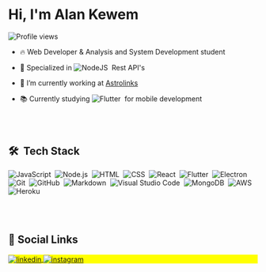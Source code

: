 <h1 align="left">Hi, I'm Alan Kewem</h1>
<p align="left"> <img src="https://komarev.com/ghpvc/?username=kewem&color=green" alt="Profile views" /> </p>

- 🔥 Web Developer & Analysis and System Development student

- 🤖 Specialized in ![NodeJS](https://img.shields.io/badge/-NodeJS-05122A?style=flat&logo=node.js)&nbsp; Rest API's

- 🔭 I’m currently working at [Astrolinks](https://www.astrolinks.com.br/)

- 📚 Currently studying ![Flutter](https://img.shields.io/badge/-Flutter-05122A?style=flat&logo=flutter)&nbsp; for mobile development

<br><br>

## 🛠 &nbsp;Tech Stack

![JavaScript](https://img.shields.io/badge/-JavaScript-05122A?style=for-the-badge&logo=javascript)&nbsp;
![Node.js](https://img.shields.io/badge/-Node.js-05122A?style=for-the-badge&logo=node.js)&nbsp;
![HTML](https://img.shields.io/badge/-HTML-05122A?style=for-the-badge&logo=HTML5)&nbsp;
![CSS](https://img.shields.io/badge/-CSS-05122A?style=for-the-badge&logo=CSS3&logoColor=1572B6)&nbsp;
![React](https://img.shields.io/badge/-React-05122A?style=for-the-badge&logo=react)&nbsp;
![Flutter](https://img.shields.io/badge/-Flutter-05122A?style=for-the-badge&logo=flutter)&nbsp;
![Electron](https://img.shields.io/badge/-ElectronJS-05122A?style=for-the-badge&logo=electron)&nbsp;
<br>
![Git](https://img.shields.io/badge/-Git-05122A?style=for-the-badge&logo=git)&nbsp;
![GitHub](https://img.shields.io/badge/-GitHub-05122A?style=for-the-badge&logo=github)&nbsp;
![Markdown](https://img.shields.io/badge/-Markdown-05122A?style=for-the-badge&logo=markdown)&nbsp;
![Visual Studio Code](https://img.shields.io/badge/-Visual%20Studio%20Code-05122A?style=for-the-badge&logo=visual-studio-code&logoColor=007ACC)&nbsp;
![MongoDB](https://img.shields.io/badge/-MongoDB-05122A?style=for-the-badge&logo=mongodb)&nbsp;
![AWS](https://img.shields.io/badge/-AWS-05122A?style=for-the-badge&logo=amazon-aws)&nbsp;
![Heroku](https://img.shields.io/badge/-Heroku-05122A?style=for-the-badge&logo=heroku)&nbsp;

<br><br>

## 🔗&nbsp;Social Links

<p align="left" style="background:yellow">
<a href="https://www.linkedin.com/in/kewem/" target="_blank">
  <img align="center" src="https://img.shields.io/badge/-kewem-05122A?style=social&logo=linkedin" alt="linkedin"/>
</a>
<a href="https://www.instagram.com/kewem_cg/" target="_blank">
 <img align="center" src="https://img.shields.io/badge/-kewem_cg-05122A?style=social&logo=instagram" alt="instagram"/>
</a>
</p>
